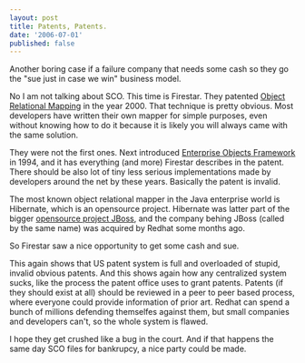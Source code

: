 ```yaml
---
layout: post
title: Patents, Patents.
date: '2006-07-01'
published: false
---
```


Another boring case if a failure company that needs some cash so they go the "sue just in case we win" business model.

No I am not talking about SCO. This time is Firestar. They patented [Object Relational Mapping][2] in the year 2000. That technique is pretty obvious. Most developers have written their own mapper for simple purposes, even without knowing how to do it because it is likely you will always came with the same solution.

They were not the first ones. Next introduced [Enterprise Objects Framework][2] in 1994, and it has everything (and more) Firestar describes in the patent. There should be also lot of tiny less serious implementations made by developers around the net by these years. Basically the patent is invalid.

The most known object relational mapper in the Java enterprise world is Hibernate, which is an opensource project. Hibernate was latter part of the bigger [opensource project JBoss][3], and the company behing JBoss (called by the same name) was acquired by Redhat some months ago.

So Firestar saw a nice opportunity to get some cash and sue.

This again shows that US patent system is full and overloaded of stupid, invalid obvious patents. And this shows again how any centralized system sucks, like the process the patent office uses to grant patents. Patents (if they should exist at all) should be reviewed in a peer to peer based process, where everyone could provide information of prior art. Redhat can spend a bunch of millions defending themselfes against them, but small companies and developers can't, so the whole system is flawed.

I hope they get crushed like a bug in the court. And if that happens the same day SCO files for bankrupcy, a nice party could be made.

[1]: http://en.wikipedia.org/wiki/Enterprise_Objects_Framework  
 [2]: http://en.wikipedia.org/wiki/Object-relational_mapping  
 [3]: http://labs.jboss.com/portal/

